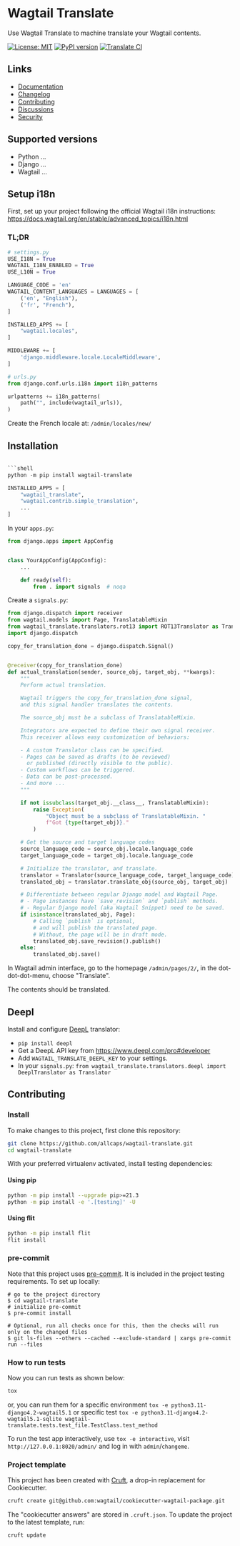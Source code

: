 # Wagtail Translate

Use Wagtail Translate to machine translate your Wagtail contents.

[![License: MIT](https://img.shields.io/badge/License-MIT-blue.svg)](https://opensource.org/licenses/MIT)
[![PyPI version](https://badge.fury.io/py/wagtail-translate.svg)](https://badge.fury.io/py/wagtail-translate)
[![Translate CI](https://github.com/allcaps/wagtail-translate/actions/workflows/test.yml/badge.svg)](https://github.com/allcaps/wagtail-translate/actions/workflows/test.yml)

## Links

- [Documentation](https://github.com/allcaps/wagtail-translate/blob/main/README.md)
- [Changelog](https://github.com/allcaps/wagtail-translate/blob/main/CHANGELOG.md)
- [Contributing](https://github.com/allcaps/wagtail-translate/blob/main/CONTRIBUTING.md)
- [Discussions](https://github.com/allcaps/wagtail-translate/discussions)
- [Security](https://github.com/allcaps/wagtail-translate/security)

## Supported versions

- Python ...
- Django ...
- Wagtail ...

## Setup i18n

First, set up your project following the official Wagtail i18n instructions:
https://docs.wagtail.org/en/stable/advanced_topics/i18n.html

### TL;DR

```python
# settings.py
USE_I18N = True
WAGTAIL_I18N_ENABLED = True
USE_L10N = True

LANGUAGE_CODE = 'en'
WAGTAIL_CONTENT_LANGUAGES = LANGUAGES = [
    ('en', "English"),
    ('fr', "French"),
]

INSTALLED_APPS += [
    "wagtail.locales",
]

MIDDLEWARE += [
    'django.middleware.locale.LocaleMiddleware',
]

# urls.py
from django.conf.urls.i18n import i18n_patterns

urlpatterns += i18n_patterns(
    path("", include(wagtail_urls)),
)
```

Create the French locale at: `/admin/locales/new/`


## Installation

```python

```shell
python -m pip install wagtail-translate
```

``` python
INSTALLED_APPS = [
    "wagtail_translate",
    "wagtail.contrib.simple_translation",
    ...
]
```

In your `apps.py`:

``` python
from django.apps import AppConfig


class YourAppConfig(AppConfig):
    ...

    def ready(self):
        from . import signals  # noqa
```
Create a `signals.py`:

```python
from django.dispatch import receiver
from wagtail.models import Page, TranslatableMixin
from wagtail_translate.translators.rot13 import ROT13Translator as Translator
import django.dispatch

copy_for_translation_done = django.dispatch.Signal()


@receiver(copy_for_translation_done)
def actual_translation(sender, source_obj, target_obj, **kwargs):
    """
    Perform actual translation.

    Wagtail triggers the copy_for_translation_done signal,
    and this signal handler translates the contents.

    The source_obj must be a subclass of TranslatableMixin.

    Integrators are expected to define their own signal receiver.
    This receiver allows easy customization of behaviors:

    - A custom Translator class can be specified.
    - Pages can be saved as drafts (to be reviewed)
      or published (directly visible to the public).
    - Custom workflows can be triggered.
    - Data can be post-processed.
    - And more ...
    """

    if not issubclass(target_obj.__class__, TranslatableMixin):
        raise Exception(
            "Object must be a subclass of TranslatableMixin. "
            f"Got {type(target_obj)}."
        )

    # Get the source and target language codes
    source_language_code = source_obj.locale.language_code
    target_language_code = target_obj.locale.language_code

    # Initialize the translator, and translate.
    translator = Translator(source_language_code, target_language_code)
    translated_obj = translator.translate_obj(source_obj, target_obj)

    # Differentiate between regular Django model and Wagtail Page.
    # - Page instances have `save_revision` and `publish` methods.
    # - Regular Django model (aka Wagtail Snippet) need to be saved.
    if isinstance(translated_obj, Page):
        # Calling `publish` is optional,
        # and will publish the translated page.
        # Without, the page will be in draft mode.
        translated_obj.save_revision().publish()
    else:
        translated_obj.save()
```

In Wagtail admin interface, go to the homepage `/admin/pages/2/`, in the dot-dot-dot-menu, choose "Translate".

The contents should be translated.

## Deepl

Install and configure [DeepL](https://www.deepl.com/) translator:

- `pip install deepl`
- Get a DeepL API key from https://www.deepl.com/pro#developer
- Add `WAGTAIL_TRANSLATE_DEEPL_KEY` to your settings.
- In your `signals.py`: `from wagtail_translate.translators.deepl import DeeplTranslator as Translator`

## Contributing

### Install

To make changes to this project, first clone this repository:

```sh
git clone https://github.com/allcaps/wagtail-translate.git
cd wagtail-translate
```

With your preferred virtualenv activated, install testing dependencies:

#### Using pip

```sh
python -m pip install --upgrade pip>=21.3
python -m pip install -e '.[testing]' -U
```

#### Using flit

```sh
python -m pip install flit
flit install
```

### pre-commit

Note that this project uses [pre-commit](https://github.com/pre-commit/pre-commit).
It is included in the project testing requirements. To set up locally:

```shell
# go to the project directory
$ cd wagtail-translate
# initialize pre-commit
$ pre-commit install

# Optional, run all checks once for this, then the checks will run only on the changed files
$ git ls-files --others --cached --exclude-standard | xargs pre-commit run --files
```

### How to run tests

Now you can run tests as shown below:

```sh
tox
```

or, you can run them for a specific environment `tox -e python3.11-django4.2-wagtail5.1` or specific test
`tox -e python3.11-django4.2-wagtail5.1-sqlite wagtail-translate.tests.test_file.TestClass.test_method`

To run the test app interactively, use `tox -e interactive`, visit `http://127.0.0.1:8020/admin/` and log in with `admin`/`changeme`.

### Project template

This project has been created with [Cruft](https://pypi.org/project/cruft/), a drop-in replacement for Cookiecutter.

```sh
cruft create git@github.com:wagtail/cookiecutter-wagtail-package.git
```

The "cookiecutter answers" are stored in `.cruft.json`. To update the project to the latest template, run:

```sh
cruft update
```
